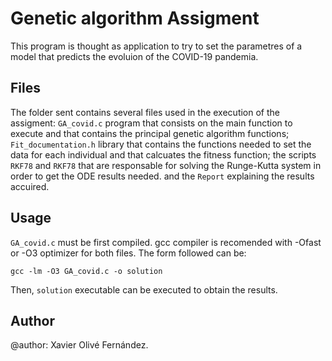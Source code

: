 # Genetic algorithm Assigment

This program is thought as application to try to set the parametres of a model that predicts the evoluion of the COVID-19 pandemia. 


## Files

The folder sent contains several files used in the execution of the assigment: `GA_covid.c` program that consists on the main function to execute and that contains the principal genetic algorithm functions; `Fit_documentation.h` library that contains the functions needed to set the data for each individual and that calcuates the fitness function; the scripts `RKF78` and `RKF78`  that are responsable for solving the Runge-Kutta system in order to get the ODE results needed. and the `Report` explaining the results accuired.  

## Usage

`GA_covid.c` must be first compiled. gcc compiler is recomended with -Ofast or -O3 optimizer for both files. The form followed can be:

    gcc -lm -O3 GA_covid.c -o solution

Then, `solution`  executable can be executed to obtain the results.

## Author
@author: Xavier Olivé Fernández.

